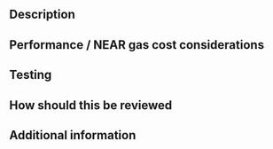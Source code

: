 <!--
Thanks for submitting a pull request! Here are some helpful tips:

* Always create branches on and target the `develop` branch.
* Run all the tests locally and ensure that they are passing.
* Run `make format` to ensure that the code is formatted.
* Run `make check` to ensure that all checks passed successfully.
* Small commits and contributions that attempt one single goal is preferable.
* If the idea changes or adds anything functional which will affect users, an 
AIP discussion is required first on the Aurora forum: 
https://forum.aurora.dev/discussions/AIPs%20(Aurora%20Improvement%20Proposals).
* Avoid breaking the public API (namely in eth-connector/src/lib.rs) unless required.
* If your PR is a WIP, ensure that you enable "draft" mode.
* Your first PRs won't use the CI automatically unless a maintainer starts.
If this is not your first PR, please do NOT abuse the CI resources.

Checklist:
- [ ] I have performed a self-review of my code
- [ ] I have documented my code, particularly in the hard-to-understand areas
- [ ] I have made corresponding changes to the documentation
- [ ] I have added tests to prove my fix or new feature is effective and works
- [ ] Any dependent changes have been merged
- [ ] The PR is targeting the `develop` branch and not `master`
- [ ] I have pre-squashed my commits into a single commit and rebased.
-->

## Description

<!-- 
Provide a general summary of your changes. A clear overview along with an 
in-depth explanation is beneficial.

If this PR closes any issues, be sure to add "closes #<number>" somewhere.
-->

## Performance / NEAR gas cost considerations

<!--
Performance regressions are not ideal, though we welcome performance 
improvements. Any PR must be completely mindful of any gas cost increases. The 
CI will fail if the gas costs change at all. Do update these tests to 
accommodate for the new gas changes. It is good to explain 
this change, if necessary.
-->

## Testing

<!--
Please describe the tests that you ran to verify your changes.
-->

## How should this be reviewed

<!--
Include any recommendations of areas to be careful of to ensure that the 
reviewers use extra attention.
-->

## Additional information

<!--
Include any additional information which you think should be in this PR, such
as prior arts, future extensions, unresolved problems, or a TODO list which 
should be followed up.
-->

